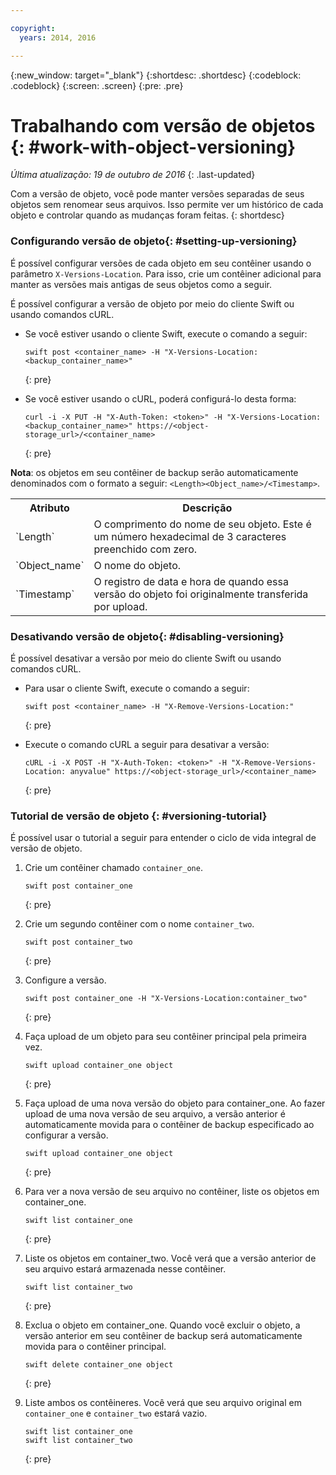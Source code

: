 ```yaml
---

copyright:
  years: 2014, 2016

---
```

{:new_window: target="_blank"}
{:shortdesc: .shortdesc}
{:codeblock: .codeblock}
{:screen: .screen}
{:pre: .pre}

# Trabalhando com versão de objetos {: #work-with-object-versioning}

*Última atualização: 19 de outubro de 2016*
{: .last-updated}

Com a versão de objeto, você pode manter versões separadas de seus objetos sem
renomear seus arquivos. Isso permite ver um histórico de cada objeto e controlar quando
as mudanças foram feitas.
{: shortdesc}


### Configurando versão de objeto{: #setting-up-versioning}

É possível configurar versões de cada objeto em seu contêiner usando o parâmetro `X-Versions-Location`. Para isso, crie um contêiner adicional para manter as versões mais antigas de seus objetos como a seguir.

É possível configurar a versão de objeto por meio do cliente Swift ou usando comandos cURL.
* Se você estiver usando o cliente Swift, execute o comando a seguir:

    ```
    swift post <container_name> -H "X-Versions-Location:<backup_container_name>"
    ```
    {: pre}
    
* Se você estiver usando o cURL, poderá configurá-lo desta forma:

    ```
    curl -i -X PUT -H "X-Auth-Token: <token>" -H "X-Versions-Location:<backup_container_name>" https://<object-storage_url>/<container_name>
    ```
    {: pre}
    
**Nota**: os objetos em seu contêiner de backup serão
automaticamente denominados com o formato a seguir: `<Length><Object_name>/<Timestamp>`.
<table>
  <tr>
    <th> Atributo </th>
    <th> Descrição </th>
  </tr>
  <tr>
    <td> `Length` </td>
    <td> O comprimento do nome de seu objeto. Este é um número hexadecimal de 3 caracteres preenchido com zero.</td>
  </tr>
  <tr>
    <td> `Object_name` </td>
    <td> O nome do objeto. </td>
  </tr>
  <tr>
    <td> `Timestamp` </td>
    <td> O registro de data e hora de quando essa versão do objeto foi originalmente transferida por upload.</td>
  </tr>
</table>

### Desativando versão de objeto{: #disabling-versioning}

É possível desativar a versão por meio do cliente Swift ou usando comandos cURL.

* Para usar o cliente Swift, execute o comando a seguir:

    ```
    swift post <container_name> -H "X-Remove-Versions-Location:"
    ```
    {: pre}
    
* Execute o comando cURL a seguir para desativar a versão:

    ```
    cURL -i -X POST -H "X-Auth-Token: <token>" -H "X-Remove-Versions-Location: anyvalue" https://<object-storage_url>/<container_name>
    ```
    {: pre}


### Tutorial de versão de objeto {: #versioning-tutorial}
<!--- SHAWNA: This needs more background information. What are they doing? Why are they doing it? What is the outcome? --->

É possível usar o tutorial a seguir para entender o ciclo de vida integral de
versão de objeto.

1. Crie um contêiner chamado `container_one`.

    ```
    swift post container_one
    ```
    {: pre}
    
3. Crie um segundo contêiner com o nome `container_two`.

    ```
    swift post container_two
    ```
    {: pre}
    
2. Configure a versão.

    ```
    swift post container_one -H "X-Versions-Location:container_two"
    ```
    {: pre}
    
4. Faça upload de um objeto para seu contêiner principal pela primeira vez.

    ```
    swift upload container_one object
    ```
    {: pre}
    
7. Faça upload de uma nova versão do objeto para container_one. Ao fazer upload de
uma nova versão de seu arquivo, a versão anterior é automaticamente movida para o
contêiner de backup especificado ao configurar a versão.

    ```
    swift upload container_one object
    ```
    {: pre}
    
8. Para ver a nova versão de seu arquivo no contêiner, liste os objetos em container_one.

    ```
    swift list container_one
    ```
    {: pre}
    
9. Liste os objetos em container_two. Você verá que a versão anterior de seu
arquivo estará armazenada nesse contêiner.

    ```
    swift list container_two
    ```
    {: pre}
    
10. Exclua o objeto em container_one. Quando você excluir o objeto, a versão
anterior em seu contêiner de backup será automaticamente movida para o contêiner
principal.

    ```
    swift delete container_one object
    ```
    {: pre}
    
11. Liste ambos os contêineres. Você verá que seu arquivo original em
`container_one` e `container_two` estará vazio.

    ```
    swift list container_one
    swift list container_two
    ```
    {: pre}
